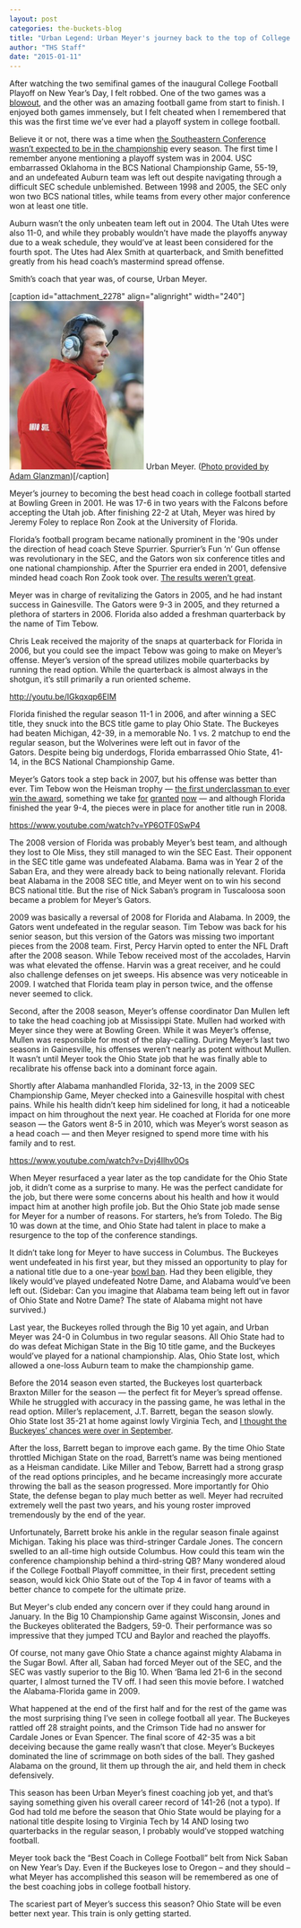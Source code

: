 ```yaml
---
layout: post
categories: the-buckets-blog
title: "Urban Legend: Urban Meyer's journey back to the top of College Football"
author: "THS Staff"
date: "2015-01-11"
---
```


After watching the two semifinal games of the inaugural College Football Playoff on New Year’s Day, I felt robbed. One of the two games was a [blowout](https://www.youtube.com/watch?v=7cias2waLdc), and the other was an amazing football game from start to finish. I enjoyed both games immensely, but I felt cheated when I remembered that this was the first time we’ve ever had a playoff system in college football.

Believe it or not, there was a time when [the Southeastern Conference wasn’t expected to be in the championship](http://www.thehighscreen.com/2014/10/sick-of-sec-bias-me-too/) every season. The first time I remember anyone mentioning a playoff system was in 2004. USC embarrassed Oklahoma in the BCS National Championship Game, 55-19, and an undefeated Auburn team was left out despite navigating through a difficult SEC schedule unblemished. Between 1998 and 2005, the SEC only won two BCS national titles, while teams from every other major conference won at least one title.

Auburn wasn’t the only unbeaten team left out in 2004. The Utah Utes were also 11-0, and while they probably wouldn’t have made the playoffs anyway due to a weak schedule, they would’ve at least been considered for the fourth spot. The Utes had Alex Smith at quarterback, and Smith benefitted greatly from his head coach’s mastermind spread offense.

Smith’s coach that year was, of course, Urban Meyer.

\[caption id="attachment\_2278" align="alignright" width="240"\][![Urban Mayer. (Photo provided by Adam Glanzman)](images/11144230674_d37d129804_o-240x300.jpg)](http://www.thehighscreen.com/wp-content/uploads/2015/01/11144230674_d37d129804_o-e1420938351296.jpg) Urban Meyer. ([Photo provided by Adam Glanzman](https://www.flickr.com/photos/adamglanzman/11144230674/))\[/caption\]

Meyer’s journey to becoming the best head coach in college football started at Bowling Green in 2001. He was 17-6 in two years with the Falcons before accepting the Utah job. After finishing 22-2 at Utah, Meyer was hired by Jeremy Foley to replace Ron Zook at the University of Florida.

Florida’s football program became nationally prominent in the '90s under the direction of head coach Steve Spurrier. Spurrier’s Fun ‘n’ Gun offense was revolutionary in the SEC, and the Gators won six conference titles and one national championship. After the Spurrier era ended in 2001, defensive minded head coach Ron Zook took over. [The results weren’t great](http://fireronzook.blogspot.com).

Meyer was in charge of revitalizing the Gators in 2005, and he had instant success in Gainesville. The Gators were 9-3 in 2005, and they returned a plethora of starters in 2006. Florida also added a freshman quarterback by the name of Tim Tebow.

Chris Leak received the majority of the snaps at quarterback for Florida in 2006, but you could see the impact Tebow was going to make on Meyer’s offense. Meyer’s version of the spread utilizes mobile quarterbacks by running the read option. While the quarterback is almost always in the shotgun, it’s still primarily a run oriented scheme.

http://youtu.be/lGkqxqp6EIM

Florida finished the regular season 11-1 in 2006, and after winning a SEC title, they snuck into the BCS title game to play Ohio State. The Buckeyes had beaten Michigan, 42-39, in a memorable No. 1 vs. 2 matchup to end the regular season, but the Wolverines were left out in favor of the Gators. Despite being big underdogs, Florida embarrassed Ohio State, 41-14, in the BCS National Championship Game.

Meyer’s Gators took a step back in 2007, but his offense was better than ever. Tim Tebow won the Heisman trophy — [the first underclassman to ever win the award](http://sports.espn.go.com/ncf/news/story?id=3146714), something we take [for](https://www.youtube.com/watch?v=Ou68SK20Ne4) [granted](https://www.youtube.com/watch?v=eNTvq7MgKts) [now](https://www.youtube.com/watch?v=LbSvz43QVo4) — and although Florida finished the year 9-4, the pieces were in place for another title run in 2008.

https://www.youtube.com/watch?v=YP6OTF0SwP4

The 2008 version of Florida was probably Meyer’s best team, and although they lost to Ole Miss, they still managed to win the SEC East. Their opponent in the SEC title game was undefeated Alabama. Bama was in Year 2 of the Saban Era, and they were already back to being nationally relevant. Florida beat Alabama in the 2008 SEC title, and Meyer went on to win his second BCS national title. But the rise of Nick Saban’s program in Tuscaloosa soon became a problem for Meyer’s Gators.

2009 was basically a reversal of 2008 for Florida and Alabama. In 2009, the Gators went undefeated in the regular season. Tim Tebow was back for his senior season, but this version of the Gators was missing two important pieces from the 2008 team. First, Percy Harvin opted to enter the NFL Draft after the 2008 season. While Tebow received most of the accolades, Harvin was what elevated the offense. Harvin was a great receiver, and he could also challenge defenses on jet sweeps. His absence was very noticeable in 2009. I watched that Florida team play in person twice, and the offense never seemed to click.

Second, after the 2008 season, Meyer’s offense coordinator Dan Mullen left to take the head coaching job at Mississippi State. Mullen had worked with Meyer since they were at Bowling Green. While it was Meyer’s offense, Mullen was responsible for most of the play-calling. During Meyer’s last two seasons in Gainesville, his offenses weren’t nearly as potent without Mullen. It wasn’t until Meyer took the Ohio State job that he was finally able to recalibrate his offense back into a dominant force again.

Shortly after Alabama manhandled Florida, 32-13, in the 2009 SEC Championship Game, Meyer checked into a Gainesville hospital with chest pains. While his health didn’t keep him sidelined for long, it had a noticeable impact on him throughout the next year. He coached at Florida for one more season — the Gators went 8-5 in 2010, which was Meyer’s worst season as a head coach — and then Meyer resigned to spend more time with his family and to rest.

https://www.youtube.com/watch?v=Dvj4Ilhv0Os

When Meyer resurfaced a year later as the top candidate for the Ohio State job, it didn’t come as a surprise to many. He was the perfect candidate for the job, but there were some concerns about his health and how it would impact him at another high profile job. But the Ohio State job made sense for Meyer for a number of reasons. For starters, he’s from Toledo. The Big 10 was down at the time, and Ohio State had talent in place to make a resurgence to the top of the conference standings.

It didn’t take long for Meyer to have success in Columbus. The Buckeyes went undefeated in his first year, but they missed an opportunity to play for a national title due to a one-year [bowl ban](http://newsfeed.time.com/2011/12/20/ohio-state-hit-with-one-year-bowl-ban-over-bribery-scandal/). Had they been eligible, they likely would’ve played undefeated Notre Dame, and Alabama would’ve been left out. (Sidebar: Can you imagine that Alabama team being left out in favor of Ohio State and Notre Dame? The state of Alabama might not have survived.)

Last year, the Buckeyes rolled through the Big 10 yet again, and Urban Meyer was 24-0 in Columbus in two regular seasons. All Ohio State had to do was defeat Michigan State in the Big 10 title game, and the Buckeyes would’ve played for a national championship. Alas, Ohio State lost, which allowed a one-loss Auburn team to make the championship game.

Before the 2014 season even started, the Buckeyes lost quarterback Braxton Miller for the season — the perfect fit for Meyer’s spread offense. While he struggled with accuracy in the passing game, he was lethal in the read option. Miller’s replacement, J.T. Barrett, began the season slowly. Ohio State lost 35-21 at home against lowly Virginia Tech, and [I thought the Buckeyes’ chances were over in September](http://www.thehighscreen.com/2014/09/college-football-week-three-preview/).

After the loss, Barrett began to improve each game. By the time Ohio State throttled Michigan State on the road, Barrett’s name was being mentioned as a Heisman candidate. Like Miller and Tebow, Barrett had a strong grasp of the read options principles, and he became increasingly more accurate throwing the ball as the season progressed. More importantly for Ohio State, the defense began to play much better as well. Meyer had recruited extremely well the past two years, and his young roster improved tremendously by the end of the year.

Unfortunately, Barrett broke his ankle in the regular season finale against Michigan. Taking his place was third-stringer Cardale Jones. The concern swelled to an all-time high outside Columbus. How could this team win the conference championship behind a third-string QB? Many wondered aloud if the College Football Playoff committee, in their first, precedent setting season, would kick Ohio State out of the Top 4 in favor of teams with a better chance to compete for the ultimate prize.

But Meyer's club ended any concern over if they could hang around in January. In the Big 10 Championship Game against Wisconsin, Jones and the Buckeyes obliterated the Badgers, 59-0. Their performance was so impressive that they jumped TCU and Baylor and reached the playoffs.

Of course, not many gave Ohio State a chance against mighty Alabama in the Sugar Bowl. After all, Saban had forced Meyer out of the SEC, and the SEC was vastly superior to the Big 10. When ‘Bama led 21-6 in the second quarter, I almost turned the TV off. I had seen this movie before. I watched the Alabama-Florida game in 2009.

What happened at the end of the first half and for the rest of the game was the most surprising thing I’ve seen in college football all year. The Buckeyes rattled off 28 straight points, and the Crimson Tide had no answer for Cardale Jones or Evan Spencer. The final score of 42-35 was a bit deceiving because the game really wasn’t that close. Meyer’s Buckeyes dominated the line of scrimmage on both sides of the ball. They gashed Alabama on the ground, lit them up through the air, and held them in check defensively.

This season has been Urban Meyer’s finest coaching job yet, and that’s saying something given his overall career record of 141-26 (not a typo). If God had told me before the season that Ohio State would be playing for a national title despite losing to Virginia Tech by 14 AND losing two quarterbacks in the regular season, I probably would’ve stopped watching football.

Meyer took back the “Best Coach in College Football” belt from Nick Saban on New Year’s Day. Even if the Buckeyes lose to Oregon – and they should – what Meyer has accomplished this season will be remembered as one of the best coaching jobs in college football history.

The scariest part of Meyer’s success this season? Ohio State will be even better next year. This train is only getting started.
